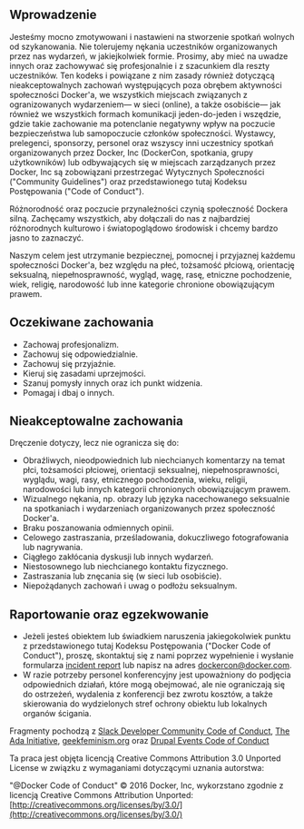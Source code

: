 ## Wprowadzenie

Jesteśmy mocno zmotywowani i nastawieni na stworzenie spotkań wolnych od szykanowania. Nie tolerujemy nękania uczestników organizowanych przez nas wydarzeń, w jakiejkolwiek formie. Prosimy, aby mieć na uwadze innych oraz zachowywać się profesjonalnie i z szacunkiem dla reszty uczestników. Ten kodeks i powiązane z nim zasady również dotyczącą nieakceptowalnych zachowań występujących poza obrębem aktywności społeczności Docker'a, we wszystkich miejscach związanych z ogranizowanych wydarzeniem— w sieci (online), a także osobiście— jak również we wszystkich formach komunikacji jeden-do-jeden i wszędzie, gdzie takie zachowanie ma potenclanie negatywny wpływ na poczucie bezpieczeństwa lub samopoczucie członków społeczności. Wystawcy, prelegenci, sponsorzy, personel oraz wszyscy inni uczestnicy spotkań organizowanych przez Docker, Inc (DockerCon, spotkania, grupy użytkowników) lub odbywających się w miejscach zarządzanych przez Docker, Inc są zobowiązani przestrzegać Wytycznych Społeczności ("Community Guidelines") oraz przedstawionego tutaj Kodeksu Postępowania ("Code of Conduct").

Różnorodność oraz poczucie przynależności czynią społeczność Dockera silną. Zachęcamy wszystkich, aby dołączali do nas z najbardziej różnorodnych kulturowo i światopoglądowo środowisk i chcemy bardzo jasno to zaznaczyć.

Naszym celem jest utrzymanie bezpiecznej, pomocnej i przyjaznej każdemu społeczności Docker'a, bez względu na płeć, tożsamość płciową, orientację seksualną, niepełnosprawność, wygląd, wagę, rasę, etniczne pochodzenie, wiek, religię, narodowość lub inne kategorie chronione obowiązującym prawem.

## Oczekiwane zachowania

- Zachowaj profesjonalizm.
- Zachowuj się odpowiedzialnie.
- Zachowuj się przyjaźnie.
- Kieruj się zasadami uprzejmości.
- Szanuj pomysły innych oraz ich punkt widzenia.
- Pomagaj i dbaj o innych.

## Nieakceptowalne zachowania

Dręczenie dotyczy, lecz nie ogranicza się do:

- Obraźliwych, nieodpowiednich lub niechcianych komentarzy na temat płci, tożsamości płciowej, orientacji seksualnej, niepełnosprawności, wyglądu, wagi, rasy, etnicznego pochodzenia, wieku, religii, narodowości lub innych kategorii chronionych obowiązującym prawem.
- Wizualnego nękania, np. obrazy lub języka nacechowanego seksualnie na spotkaniach i wydarzeniach organizowanych przez społeczność Docker'a.
- Braku poszanowania odmiennych opinii.
- Celowego zastraszania, prześladowania, dokuczliwego fotografowania lub nagrywania.
- Ciągłego zakłócania dyskusji lub innych wydarzeń.
- Niestosownego lub niechcianego kontaktu fizycznego.
- Zastraszania lub znęcania się (w sieci lub osobiście).
- Niepożądanych zachowań i uwag o podłożu seksualnym.

## Raportowanie oraz egzekwowanie

- Jeżeli jesteś obiektem lub świadkiem naruszenia jakiegokolwiek punktu z przedstawionego tutaj Kodeksu Postępowania ("Docker Code of Conduct"), proszę, skontaktuj się z nami poprzez wypełnienie i wysłanie formularza [incident report](https://docs.google.com/forms/d/e/1FAIpQLScezna1ZXRPzC_phSDoPEF4c5nvw8yQW-vvtI8xHjv-BB9MOg/viewform?c=0&w=1) lub napisz na adres dockercon@docker.com.
- W razie potrzeby personel konferencyjny jest upoważniony do podjęcia odpowiednich działań, które mogą obejmować, ale nie ograniczają się do ostrzeżeń, wydalenia z konferencji bez zwrotu kosztów, a także skierowania do wydzielonych stref ochrony obiektu lub lokalnych organów ścigania.

Fragmenty pochodzą z [Slack Developer Community Code of Conduct](https://api.slack.com/docs/community-code-of-conduct), [The Ada Initiative](https://adainitiative.org/2014/02/18/howto-design-a-code-of-conduct-for-your-community/), [geekfeminism.org](https://geekfeminism.org/about/code-of-conduct/) oraz [Drupal Events Code of Conduct](https://events.drupal.org/dublin2016/code-conduct)

Ta praca jest objęta licencją Creative Commons Attribution 3.0 Unported License w związku z wymaganiami dotyczącymi uznania autorstwa:

"@Docker Code of Conduct" © 2016 Docker, Inc, wykorzstano zgodnie z licencją Creative Commons Attribution Unported: [http://creativecommons.org/licenses/by/3.0/](http://creativecommons.org/licenses/by/3.0/)
